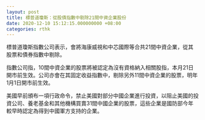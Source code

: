 ```yaml
---
layout: post
title: 標普道瓊斯：從股債指數中剔除21間中資企業股份
date: 2020-12-10 15:12:15.000000000 +08:00
categories: rthk
---
```


標普道瓊斯指數公司表示，會將海康威視和中芯國際等合共21間中資企業，從其股票和債券指數中剔除。

指數公司指，10間中資企業的股票將被認定為沒有資格納入相關股指，本月21日開市前生效。公司亦會在其固定收益指數中，剔除另外11間中資企業的股票，明年1月1日開市前生效。

美國早前頒布一項行政命令，禁止美國對部分中國企業進行投資，以阻止美國的投資公司、養老基金和其他機構買賣31間中國企業的股票，這些企業是國防部今年較早時認定為得到中國軍方支持的企業。
